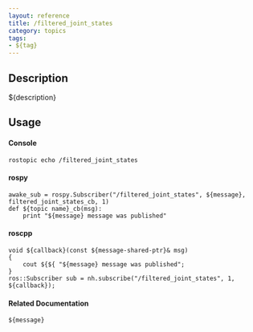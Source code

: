 ```yaml
---
layout: reference
title: /filtered_joint_states
category: topics
tags: 
- ${tag}
---
```


## Description
${description}

## Usage
#### Console
```
rostopic echo /filtered_joint_states
```

#### rospy
```
awake_sub = rospy.Subscriber("/filtered_joint_states", ${message}, filtered_joint_states_cb, 1)
def ${topic name}_cb(msg):
    print "${message} message was published"
```

#### roscpp
```
void ${callback}(const ${message-shared-ptr}& msg)
{
    cout ${${ "${message} message was published";
}
ros::Subscriber sub = nh.subscribe("/filtered_joint_states", 1, ${callback});
```

#### Related Documentation
``${message}``